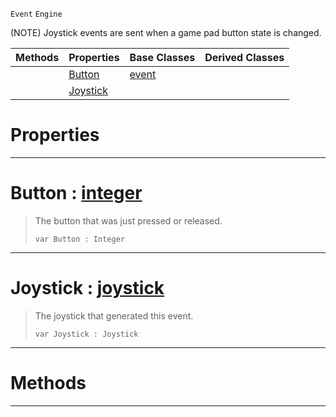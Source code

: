  `Event` `Engine`



(NOTE) Joystick events are sent when a game pad button state is changed.

|Methods|Properties|Base Classes|Derived Classes|
|---|---|---|---|
| |[ Button](https://plasmaengine.github.io/PlasmaDocs/Plasma1/C++/code_reference/class_reference/joystickevent.md#button-plasma-engine-docum)|[event](https://plasmaengine.github.io/PlasmaDocs/Plasma1/C++/code_reference/class_reference/event.md)| |
| |[ Joystick](https://plasmaengine.github.io/PlasmaDocs/Plasma1/C++/code_reference/class_reference/joystickevent.md#joystick-plasma-engine-doc)| | |


 #  Properties


---  
 #  Button : [integer](https://plasmaengine.github.io/PlasmaDocs/Plasma1/C++/code_reference/lightning_base_types/integer.md)

> The button that was just pressed or released.
> ``` lang=cpp, name=Lightning
> var Button : Integer


---  
 #  Joystick : [joystick](https://plasmaengine.github.io/PlasmaDocs/Plasma1/C++/code_reference/class_reference/joystick.md)

> The joystick that generated this event.
> ``` lang=cpp, name=Lightning
> var Joystick : Joystick


---  
 #  Methods


---  
 

 